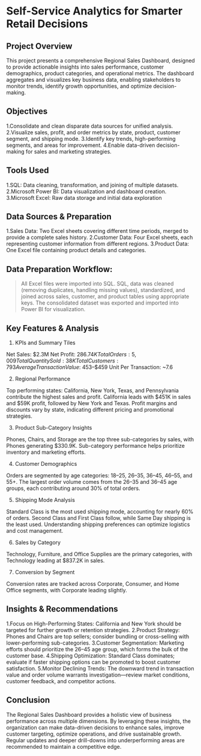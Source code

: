 # Self-Service Analytics for Smarter Retail Decisions

## Project Overview
This project presents a comprehensive Regional Sales Dashboard, designed to provide actionable insights into sales performance, customer demographics, product categories, and operational metrics. The dashboard aggregates and visualizes key business data, enabling stakeholders to monitor trends, identify growth opportunities, and optimize decision-making.

## Objectives

1.Consolidate and clean disparate data sources for unified analysis.
2.Visualize sales, profit, and order metrics by state, product, customer segment, and shipping mode.
3.Identify key trends, high-performing segments, and areas for improvement.
4.Enable data-driven decision-making for sales and marketing strategies.

## Tools Used

1.SQL: Data cleaning, transformation, and joining of multiple datasets.
2.Microsoft Power BI: Data visualization and dashboard creation.
3.Microsoft Excel: Raw data storage and initial data exploration

## Data Sources & Preparation

1.Sales Data: Two Excel sheets covering different time periods, merged to provide a complete sales history.
2.Customer Data: Four Excel sheets, each representing customer information from different regions.
3.Product Data: One Excel file containing product details and categories.

## Data Preparation Workflow:

> All Excel files were imported into SQL.
> SQL, data was cleaned (removing duplicates, handling missing values), standardized, and joined across sales, customer, and product tables using appropriate keys.
> The consolidated dataset was exported and imported into Power BI for visualization.

## Key Features & Analysis

1. KPIs and Summary Tiles

Net Sales: $2.3M
Net Profit: $286.74K
Total Orders: 5,009
Total Quantity Sold: 38K
Total Customers: 793
Average Transaction Value: ~$453–$459
Unit Per Transaction: ~7.6

2. Regional Performance

Top performing states: California, New York, Texas, and Pennsylvania contribute the highest sales and profit.
California leads with $451K in sales and $59K profit, followed by New York and Texas.
Profit margins and discounts vary by state, indicating different pricing and promotional strategies.

3. Product Sub-Category Insights

Phones, Chairs, and Storage are the top three sub-categories by sales, with Phones generating $330.9K.
Sub-category performance helps prioritize inventory and marketing efforts.

4. Customer Demographics

Orders are segmented by age categories: 18–25, 26–35, 36–45, 46–55, and 55+.
The largest order volume comes from the 26–35 and 36–45 age groups, each contributing around 30% of total orders.

5. Shipping Mode Analysis

Standard Class is the most used shipping mode, accounting for nearly 60% of orders.
Second Class and First Class follow, while Same Day shipping is the least used.
Understanding shipping preferences can optimize logistics and cost management.

6. Sales by Category

Technology, Furniture, and Office Supplies are the primary categories, with Technology leading at $837.2K in sales.

7. Conversion by Segment

Conversion rates are tracked across Corporate, Consumer, and Home Office segments, with Corporate leading slightly.

## Insights & Recommendations

1.Focus on High-Performing States: California and New York should be targeted for further growth or retention strategies.
2.Product Strategy: Phones and Chairs are top sellers; consider bundling or cross-selling with lower-performing sub-categories.
3.Customer Segmentation: Marketing efforts should prioritize the 26–45 age group, which forms the bulk of the customer base.
4.Shipping Optimization: Standard Class dominates; evaluate if faster shipping options can be promoted to boost customer satisfaction.
5.Monitor Declining Trends: The downward trend in transaction value and order volume warrants investigation—review market conditions, customer feedback, and competitor actions.

## Conclusion
The Regional Sales Dashboard provides a holistic view of business performance across multiple dimensions. By leveraging these insights, the organization can make data-driven decisions to enhance sales, improve customer targeting, optimize operations, and drive sustainable growth. Regular updates and deeper drill-downs into underperforming areas are recommended to maintain a competitive edge.
